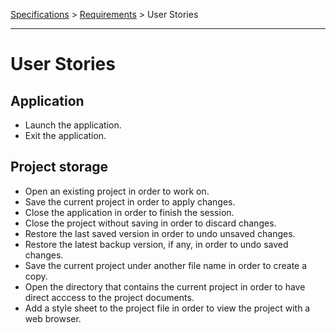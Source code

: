[Specifications](../specifications.md) > [Requirements](../specifications.md#requirements) > User Stories

---

# User Stories

## Application

-   Launch the application.
-   Exit the application.

## Project storage

-   Open an existing project in order to work on.
-   Save the current project in order to apply changes.
-   Close the application in order to finish the session.
-   Close the project without saving in order to discard changes.
-   Restore the last saved version in order to undo unsaved changes.
-   Restore the latest backup version, if any, in order to undo saved
    changes.
-   Save the current project under another file name in order to create
    a copy.
-   Open the directory that contains the current project in order to
    have direct acccess to the project documents.
-   Add a style sheet to the project file in order to view the project
    with a web browser.

